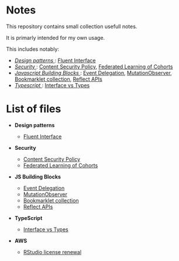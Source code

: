 # Notes

This repository contains small collection usefull notes.

It is primarly intended for my own usage.

This includes notably:

  - _[ Design patterns ](Design_patterns)_: [Fluent Interface](Design_patterns/fluent.interface.md)
  - _[ Security ](Security)_: [Content Security Policy](Security/content.security.policy.md), [Federated Learning of Cohorts](Security/FLoC.md)
  - _[ Javascript Building Blocks ](JS_Building_Blocks)_: [Event Delegation](JS_Building_Blocks/event.delegation.md), [MutationObserver](JS_Building_Blocks/mutation.observer.md), [Bookmarklet collection](JS_Building_Blocks/bookmarklet.collection.md), [Reflect APIs](JS_Building_Blocks/reflect.api.md)
  - _[ Typescript ](Typescript)_: [Interface vs Types](Typescript/interface.vs.types.md)




# List of files


 - __Design patterns__
    - [Fluent Interface](Design_patterns/fluent.interface.md)   

 - __Security__
    - [Content Security Policy](Security/content.security.policy.md)
    - [Federated Learning of Cohorts](Security/FLoC.md)

 - __JS Building Blocks__
    - [Event Delegation](JS_Building_Blocks/event.delegation.md)
    - [MutationObserver](JS_Building_Blocks/mutation.observer.md)
    - [Bookmarklet collection](JS_Building_Blocks/bookmarklet.collection.md)
    - [Reflect APIs](JS_Building_Blocks/reflect.api.md)

 - __TypeScript__
    - [Interface vs Types](Typescript/interface.vs.types.md)  

 - __AWS__
    - [RStudio license renewal](AWS/rstudio.license.renewal.md)
    





